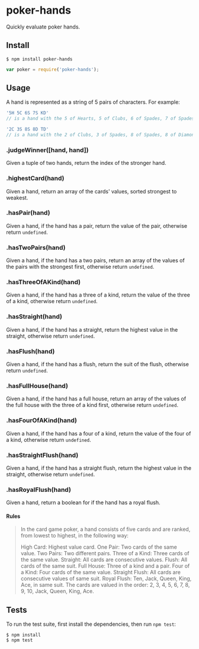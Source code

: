 # poker-hands

Quickly evaluate poker hands.

## Install

```
$ npm install poker-hands
```

```js
var poker = require('poker-hands');
```

## Usage

A hand is represented as a string of 5 pairs of characters. For example:

```js
'5H 5C 6S 7S KD'
// is a hand with the 5 of Hearts, 5 of Clubs, 6 of Spades, 7 of Spades, and King of Diamonds.

'2C 3S 8S 8D TD'
// is a hand with the 2 of Clubs, 3 of Spades, 8 of Spades, 8 of Diamonds, and Ten of Diamonds.
```

### .judgeWinner([hand, hand])
Given a tuple of two hands, return the index of the stronger hand.

### .highestCard(hand)
Given a hand, return an array of the cards' values, sorted strongest to weakest.

### .hasPair(hand)
Given a hand, if the hand has a pair, return the value of the pair, otherwise return `undefined`.

### .hasTwoPairs(hand)
Given a hand, if the hand has a two pairs, return an array of the values of the pairs with the strongest first, otherwise return `undefined`.

### .hasThreeOfAKind(hand)
Given a hand, if the hand has a three of a kind, return the value of the three of a kind, otherwise return `undefined`.

### .hasStraight(hand)
Given a hand, if the hand has a straight, return the highest value in the straight, otherwise return `undefined`.

### .hasFlush(hand)
Given a hand, if the hand has a flush, return the suit of the flush, otherwise return `undefined`.

### .hasFullHouse(hand)
Given a hand, if the hand has a full house, return an array of the values of the full house with the three of a kind first, otherwise return `undefined`.

### .hasFourOfAKind(hand)
Given a hand, if the hand has a four of a kind, return the value of the four of a kind, otherwise return `undefined`.

### .hasStraightFlush(hand)
Given a hand, if the hand has a straight flush, return the highest value in the straight, otherwise return `undefined`.

### .hasRoyalFlush(hand)
Given a hand, return a boolean for if the hand has a royal flush.

#### Rules

> In the card game poker, a hand consists of five cards and are ranked, from lowest to highest, in the following way:
>
> High Card: Highest value card.
> One Pair: Two cards of the same value.
> Two Pairs: Two different pairs.
> Three of a Kind: Three cards of the same value.
> Straight: All cards are consecutive values.
> Flush: All cards of the same suit.
> Full House: Three of a kind and a pair.
> Four of a Kind: Four cards of the same value.
> Straight Flush: All cards are consecutive values of same suit.
> Royal Flush: Ten, Jack, Queen, King, Ace, in same suit.
> The cards are valued in the order:
> 2, 3, 4, 5, 6, 7, 8, 9, 10, Jack, Queen, King, Ace.

## Tests

To run the test suite, first install the dependencies, then run `npm test`:

```
$ npm install
$ npm test
```
